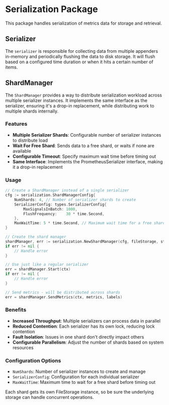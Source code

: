 # Serialization Package

This package handles serialization of metrics data for storage and retrieval.

## Serializer

The `serializer` is responsible for collecting data from multiple appenders in-memory and periodically flushing the data to disk storage. It will flush based on a configured time duration or when it hits a certain number of items.

## ShardManager

The `ShardManager` provides a way to distribute serialization workload across multiple serializer instances. It implements the same interface as the serializer, ensuring it's a drop-in replacement, while distributing work to multiple shards internally.

### Features

- **Multiple Serializer Shards**: Configurable number of serializer instances to distribute load
- **Wait For Free Shard**: Sends data to a free shard, or waits if none are available
- **Configurable Timeout**: Specify maximum wait time before timing out
- **Same Interface**: Implements the PrometheusSerializer interface, making it a drop-in replacement

### Usage

```go
// Create a ShardManager instead of a single serializer
cfg := serialization.ShardManagerConfig{
    NumShards: 4, // Number of serializer shards to create
    SerializerConfig: types.SerializerConfig{
        MaxSignalsInBatch: 1000,
        FlushFrequency:    30 * time.Second,
    },
    MaxWaitTime: 5 * time.Second, // Maximum wait time for a free shard
}

// Create the shard manager
shardManager, err := serialization.NewShardManager(cfg, fileStorage, statsFunc, logger)
if err != nil {
    // Handle error
}

// Use just like a regular serializer
err = shardManager.Start(ctx)
if err != nil {
    // Handle error
}

// Send metrics - will be distributed across shards
err = shardManager.SendMetrics(ctx, metrics, labels)
```

### Benefits

- **Increased Throughput**: Multiple serializers can process data in parallel
- **Reduced Contention**: Each serializer has its own lock, reducing lock contention
- **Fault Isolation**: Issues in one shard don't directly impact others
- **Configurable Parallelism**: Adjust the number of shards based on system resources

### Configuration Options

- `NumShards`: Number of serializer instances to create and manage
- `SerializerConfig`: Configuration for each individual serializer
- `MaxWaitTime`: Maximum time to wait for a free shard before timing out

Each shard gets its own FileStorage instance, so be sure the underlying storage can handle concurrent operations.